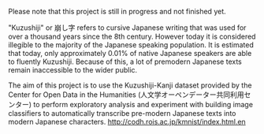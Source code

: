 
Please note that this project is still in progress and not finished yet.

"Kuzushiji" or 崩し字 refers to cursive Japanese writing that was used for over a thousand years since the 8th century. However today it is considered illegible to the majority of the Japanese speaking population. It is estimated that today, only approximately 0.01% of native Japanese speakers are able to fluently Kuzushiji. Because of this, a lot of premodern Japanese texts remain inaccessible to the wider public.

The aim of this project is to use the Kuzushiji-Kanji dataset provided by the Center for Open Data in the Humanities (人文学オーペンデーター共同利用センター) to perform exploratory analysis and experiment with building image classifiers to automatically transcribe pre-modern Japanese texts into modern Japanese characters.
http://codh.rois.ac.jp/kmnist/index.html.en

